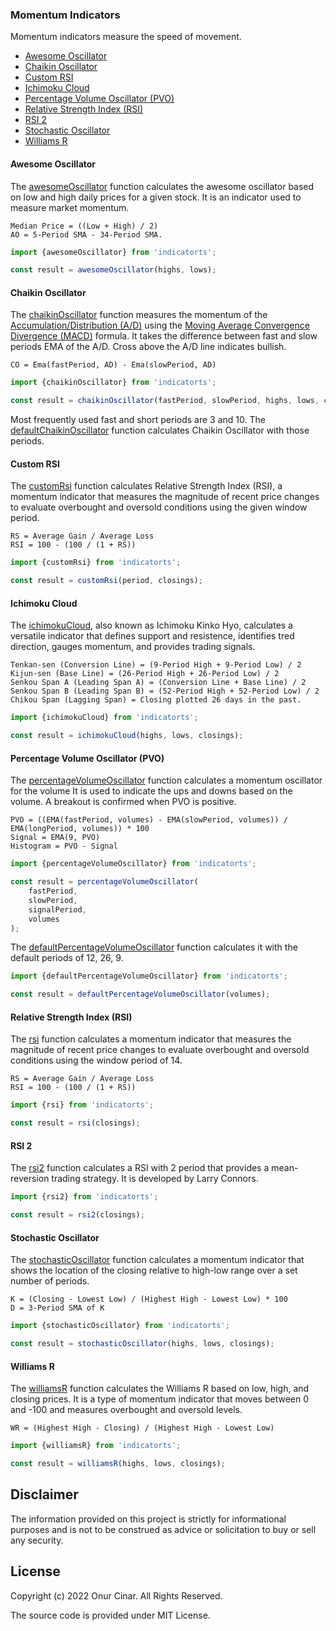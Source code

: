 ### Momentum Indicators

Momentum indicators measure the speed of movement.

- [Awesome Oscillator](#awesome-oscillator)
- [Chaikin Oscillator](#chaikin-oscillator)
- [Custom RSI](#custom-rsi)
- [Ichimoku Cloud](#ichimoku-cloud)
- [Percentage Volume Oscillator (PVO)](#percentage-volume-oscillator-pvo)
- [Relative Strength Index (RSI)](#relative-strength-index-rsi)
- [RSI 2](#rsi-2)
- [Stochastic Oscillator](#stochastic-oscillator)
- [Williams R](#williams-r)

#### Awesome Oscillator

The [awesomeOscillator](./awesomeOscillator.ts) function calculates the awesome oscillator based on low and high daily prices for a given stock. It is an indicator used to measure market momentum.

```
Median Price = ((Low + High) / 2)
AO = 5-Period SMA - 34-Period SMA.
```

```TypeScript
import {awesomeOscillator} from 'indicatorts';

const result = awesomeOscillator(highs, lows);
```

#### Chaikin Oscillator

The [chaikinOscillator](./chaikinOscillator.ts) function measures the momentum of the [Accumulation/Distribution (A/D)](../volume/index.md#accumulationdistribution-ad) using the [Moving Average Convergence Divergence (MACD)](../trend/index.md#moving-average-convergence-divergence-macd) formula. It takes the difference between fast and slow periods EMA of the A/D. Cross above the A/D line indicates bullish.

```
CO = Ema(fastPeriod, AD) - Ema(slowPeriod, AD)
```

```TypeScript
import {chaikinOscillator} from 'indicatorts';

const result = chaikinOscillator(fastPeriod, slowPeriod, highs, lows, closings);
```

Most frequently used fast and short periods are 3 and 10. The [defaultChaikinOscillator](./chaikinOscillator.ts) function calculates Chaikin Oscillator with those periods.

#### Custom RSI

The [customRsi](./rsi.ts) function calculates Relative Strength Index (RSI), a momentum indicator that measures the magnitude of recent price changes to evaluate overbought and oversold conditions using the given window period.

```
RS = Average Gain / Average Loss
RSI = 100 - (100 / (1 + RS))
```

```TypeScript
import {customRsi} from 'indicatorts';

const result = customRsi(period, closings);
```

#### Ichimoku Cloud

The [ichimokuCloud](./ichimokuCloud.ts), also known as Ichimoku Kinko Hyo, calculates a versatile indicator that defines support and resistence, identifies tred direction, gauges momentum, and provides trading signals.

```
Tenkan-sen (Conversion Line) = (9-Period High + 9-Period Low) / 2
Kijun-sen (Base Line) = (26-Period High + 26-Period Low) / 2
Senkou Span A (Leading Span A) = (Conversion Line + Base Line) / 2
Senkou Span B (Leading Span B) = (52-Period High + 52-Period Low) / 2
Chikou Span (Lagging Span) = Closing plotted 26 days in the past.
```

```TypeScript
import {ichimokuCloud} from 'indicatorts';

const result = ichimokuCloud(highs, lows, closings);
```

#### Percentage Volume Oscillator (PVO)

The [percentageVolumeOscillator](./percentageVolumeOscillator.ts) function calculates a momentum oscillator for the volume It is used to indicate the ups and downs based on the volume. A breakout is confirmed when PVO is positive.

```
PVO = ((EMA(fastPeriod, volumes) - EMA(slowPeriod, volumes)) / EMA(longPeriod, volumes)) * 100
Signal = EMA(9, PVO)
Histogram = PVO - Signal
```

```TypeScript
import {percentageVolumeOscillator} from 'indicatorts';

const result = percentageVolumeOscillator(
    fastPeriod,
    slowPeriod,
    signalPeriod,
    volumes
);
```

The [defaultPercentageVolumeOscillator](./percentageVolumeOscillator.ts) function calculates it with the default periods of 12, 26, 9.

```TypeScript
import {defaultPercentageVolumeOscillator} from 'indicatorts';

const result = defaultPercentageVolumeOscillator(volumes);
```

#### Relative Strength Index (RSI)

The [rsi](./rsi.ts) function calculates a momentum indicator that measures the magnitude of recent price changes to evaluate overbought and oversold conditions using the window period of 14.

```
RS = Average Gain / Average Loss
RSI = 100 - (100 / (1 + RS))
```

```TypeScript
import {rsi} from 'indicatorts';

const result = rsi(closings);
```

#### RSI 2

The [rsi2](./rsi2.ts) function calculates a RSI with 2 period that provides a mean-reversion trading strategy. It is developed by Larry Connors.

```TypeScript
import {rsi2} from 'indicatorts';

const result = rsi2(closings);
```

#### Stochastic Oscillator

The [stochasticOscillator](./stochasticOscillator.ts) function calculates a momentum indicator that shows the location of the closing relative to high-low range over a set number of periods.

```
K = (Closing - Lowest Low) / (Highest High - Lowest Low) * 100
D = 3-Period SMA of K
```

```TypeScript
import {stochasticOscillator} from 'indicatorts';

const result = stochasticOscillator(highs, lows, closings);
```

#### Williams R

The [williamsR](./williamsR.ts) function calculates the Williams R based on low, high, and closing prices. It is a type of momentum indicator that moves between 0 and -100 and measures overbought and oversold levels.

```
WR = (Highest High - Closing) / (Highest High - Lowest Low)
```

```TypeScript
import {williamsR} from 'indicatorts';

const result = williamsR(highs, lows, closings);
```

## Disclaimer

The information provided on this project is strictly for informational purposes and is not to be construed as advice or solicitation to buy or sell any security.

## License

Copyright (c) 2022 Onur Cinar. All Rights Reserved.

The source code is provided under MIT License.
